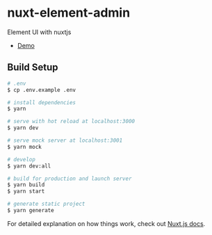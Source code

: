 # nuxt-element-admin
Element UI with nuxtjs

- [Demo](https://nguyenduclong-ict.github.io/nuxt-element-admin)

## Build Setup

```bash
# .env
$ cp .env.example .env

# install dependencies
$ yarn

# serve with hot reload at localhost:3000
$ yarn dev

# serve mock server at localhost:3001
$ yarn mock

# develop
$ yarn dev:all

# build for production and launch server
$ yarn build
$ yarn start

# generate static project
$ yarn generate
```

For detailed explanation on how things work, check out [Nuxt.js docs](https://nuxtjs.org).
